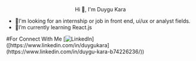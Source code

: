<div align="center">Hi 👋, I'm Duygu Kara</div>

<ul>
  <li>📧I'm looking for an internship or job in front end, ui/ux or analyst fields.</li>
  <li>🌱I’m currently learning React.js</li>
</ul>

#For Connect With Me
[![LinkedIn]([https://upload.wikimedia.org/wikipedia/commons/0/01/LinkedIn_Logo_2023.png](https://www.vikingcamps.com/wp-content/uploads/2024/01/linkedin-logo-linkedin-icon-transparent-free-png.webp))]([https://www.linkedin.com/in/duygukara](https://www.linkedin.com/in/duygu-kara-b74226236/))


<!--
**DuyguKara/DuyguKara** is a ✨ _special_ ✨ repository because its `README.md` (this file) appears on your GitHub profile.

Here are some ideas to get you started:

- 🔭 I’m currently working on ...
- 🌱 I’m currently learning ...
- 👯 I’m looking to collaborate on ...
- 🤔 I’m looking for help with ...
- 💬 Ask me about ...
- 📫 How to reach me: ...
- 😄 Pronouns: ...
- ⚡ Fun fact: ...
-->

